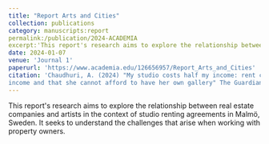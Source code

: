 ```yaml
---
title: "Report Arts and Cities"
collection: publications 
category: manuscripts:report 
permalink:/publication/2024-ACADEMIA 
excerpt:'This report's research aims to explore the relationship between real estate companies and artists in the context of studio renting agreements in Malmö, Sweden.'
date: 2024-01-07 
venue: 'Journal 1'
paperurl: 'https://www.academia.edu/126656957/Report_Arts_and_Cities'
citation: 'Chaudhuri, A. (2024) "My studio costs half my income: rent cost her half of her 
income and that she cannot afford to have her own gallery" The Guardian.'
---
```

This report's research aims to explore the relationship between real estate companies and 
artists in the context of studio renting agreements in Malmö, Sweden. It seeks to understand the 
challenges that arise when working with property owners.
